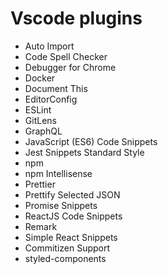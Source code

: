 # Vscode plugins

* Auto Import
* Code Spell Checker
* Debugger for Chrome
* Docker
* Document This
* EditorConfig
* ESLint
* GitLens
* GraphQL
* JavaScript (ES6) Code Snippets
* Jest Snippets Standard Style
* npm
* npm Intellisense
* Prettier
* Prettify Selected JSON
* Promise Snippets
* ReactJS Code Snippets
* Remark
* Simple React Snippets
* Commitizen Support
* styled-components
